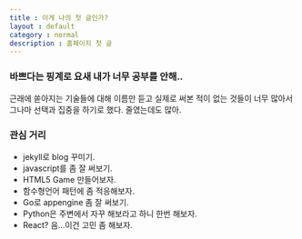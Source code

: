 ```yaml
---
title : 이게 나의 첫 글인가?
layout : default
category : normal
description : 홈페이지 첫 글
---
```

### 바쁘다는 핑계로 요새 내가 너무 공부를 안해..

근래에 쏟아지는 기술들에 대해 이름만 듣고 실제로 써본 적이 없는 것들이 너무 많아서 그나마 선택과 집중을 하기로 했다. 줄였는데도 많아.

### 관심 거리
- jekyll로 blog 꾸미기.
- javascript를 좀 잘 써보기.
- HTML5 Game 만들어보자.
- 함수형언어 패턴에 좀 적응해보자.
- Go로 appengine 좀 잘 써보기.
- Python은 주변에서 자꾸 해보라고 하니 한번 해보자.
- React? 음...이건 고민 좀 해보자.
